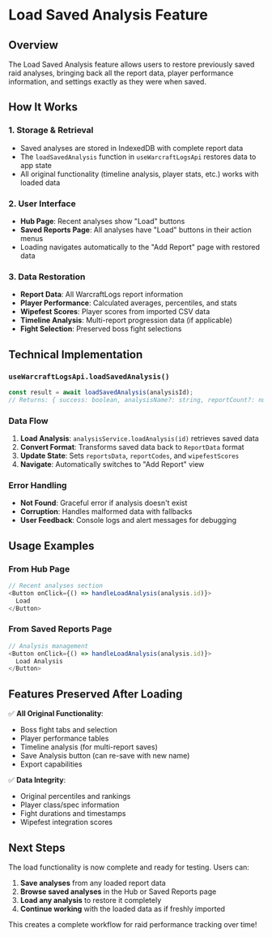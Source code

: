 # Load Saved Analysis Feature

## Overview

The Load Saved Analysis feature allows users to restore previously saved raid analyses, bringing back all the report data, player performance information, and settings exactly as they were when saved.

## How It Works

### 1. **Storage & Retrieval**
- Saved analyses are stored in IndexedDB with complete report data
- The `loadSavedAnalysis` function in `useWarcraftLogsApi` restores data to app state
- All original functionality (timeline analysis, player stats, etc.) works with loaded data

### 2. **User Interface**
- **Hub Page**: Recent analyses show "Load" buttons
- **Saved Reports Page**: All analyses have "Load" buttons in their action menus
- Loading navigates automatically to the "Add Report" page with restored data

### 3. **Data Restoration**
- **Report Data**: All WarcraftLogs report information
- **Player Performance**: Calculated averages, percentiles, and stats
- **Wipefest Scores**: Player scores from imported CSV data
- **Timeline Analysis**: Multi-report progression data (if applicable)
- **Fight Selection**: Preserved boss fight selections

## Technical Implementation

### `useWarcraftLogsApi.loadSavedAnalysis()`
```typescript
const result = await loadSavedAnalysis(analysisId);
// Returns: { success: boolean, analysisName?: string, reportCount?: number, playerCount?: number, error?: string }
```

### Data Flow
1. **Load Analysis**: `analysisService.loadAnalysis(id)` retrieves saved data
2. **Convert Format**: Transforms saved data back to `ReportData` format
3. **Update State**: Sets `reportsData`, `reportCodes`, and `wipefestScores`
4. **Navigate**: Automatically switches to "Add Report" view

### Error Handling
- **Not Found**: Graceful error if analysis doesn't exist
- **Corruption**: Handles malformed data with fallbacks
- **User Feedback**: Console logs and alert messages for debugging

## Usage Examples

### From Hub Page
```typescript
// Recent analyses section
<Button onClick={() => handleLoadAnalysis(analysis.id)}>
  Load
</Button>
```

### From Saved Reports Page
```typescript
// Analysis management
<Button onClick={() => handleLoadAnalysis(analysis.id)}>
  Load Analysis
</Button>
```

## Features Preserved After Loading

✅ **All Original Functionality**:
- Boss fight tabs and selection
- Player performance tables
- Timeline analysis (for multi-report saves)
- Save Analysis button (can re-save with new name)
- Export capabilities

✅ **Data Integrity**:
- Original percentiles and rankings
- Player class/spec information
- Fight durations and timestamps
- Wipefest integration scores

## Next Steps

The load functionality is now complete and ready for testing. Users can:

1. **Save analyses** from any loaded report data
2. **Browse saved analyses** in the Hub or Saved Reports page
3. **Load any analysis** to restore it completely
4. **Continue working** with the loaded data as if freshly imported

This creates a complete workflow for raid performance tracking over time! 